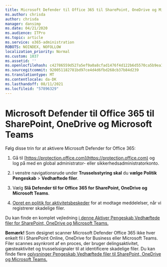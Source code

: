 ```yaml
---
title: Microsoft Defender til Office 365 til SharePoint, OneDrive og Microsoft Teams
ms.author: chrisda
author: chrisda
manager: dansimp
ms.date: 04/21/2020
ms.audience: ITPro
ms.topic: article
ms.service: o365-administration
ROBOTS: NOINDEX, NOFOLLOW
localization_priority: Normal
ms.custom: 1037
ms.assetid: ''
ms.openlocfilehash: c42786559d527a5ef9a0a8cfad1476f4d122b6d5570ca5b9ea138b21a153ae96
ms.sourcegitcommit: 920051182781bd97ce4d4d6fbd268cb37b84d239
ms.translationtype: MT
ms.contentlocale: da-DK
ms.lasthandoff: 08/11/2021
ms.locfileid: "57896329"
---
```

# <a name="microsoft-defender-for-office-365-for-sharepoint-onedrive-and-microsoft-teams"></a>Microsoft Defender til Office 365 til SharePoint, OneDrive og Microsoft Teams

Følg disse trin for at aktivere Microsoft Defender for Office 365:

1. Gå til [https://protection.office.com](https://protection.office.com) og log på med en global administrator- eller sikkerhedsadministratorkonto.

2. I venstre navigationsrude under **Trusselsstyring skal** du **vælge Politik Pengeskab** \> **Vedhæftede filer**.

3. Vælg **Slå Defender til for Office 365 for SharePoint, OneDrive og Microsoft Teams**.

4. [Opret en politik for aktivitetsbeskeder](https://docs.microsoft.com/microsoft-365/compliance/create-activity-alerts) for at modtage meddelelser, når vi registrerer skadelige filer.

Du kan finde en komplet vejledning [i denne Aktiver Pengeskab Vedhæftede filer for SharePoint, OneDrive og Microsoft Teams.](https://docs.microsoft.com/microsoft-365/security/office-365-security/turn-on-atp-for-spo-odb-and-teams)

**Bemærk!** Som designet scanner Microsoft Defender Office 365 ikke hver enkelt fil i SharePoint Online, OneDrive for Business eller Microsoft Teams. Filer scannes asynkront af en proces, der bruger delingsaktivitet, gæsteaktivitet og trusselssignaler til at identificere skadelige filer. Du kan finde flere [oplysninger Pengeskab Vedhæftede filer til SharePoint, OneDrive og Microsoft Teams.](https://docs.microsoft.com/microsoft-365/security/office-365-security/atp-for-spo-odb-and-teams)
